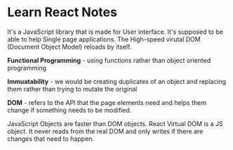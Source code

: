 # Learn React Notes 

It's a JavaScript library that is made for User interface. It's supposed to be able to help Single page applications. The High-speed virutal DOM (Document Object Model) reloads by itself. 

**Functional Programming** - using functions rather than object oriented programming 

**Immuatability** - we would be creating duplicates of an object and replacing them rather than trying to mutate the original 

**DOM** - refers to the API that the page elements need and helps them change if something needs to be modified. 

JavaScript Objects are faster than DOM objects. React Virtual DOM is a JS object. It never reads from the real DOM and only writes if there are changes that need to happen. 

